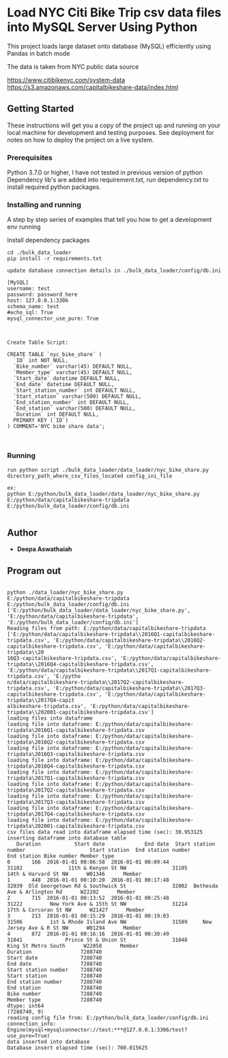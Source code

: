 # Load NYC Citi Bike Trip csv data files into MySQL Server Using Python

This project loads large dataset onto database (MySQL) efficiently using Pandas in batch mode

The data is taken from NYC public data source 

https://www.citibikenyc.com/system-data
https://s3.amazonaws.com/capitalbikeshare-data/index.html


## Getting Started

These instructions will get you a copy of the project up and running on your local machine for development and testing purposes. See deployment for notes on how to deploy the project on a live system.

### Prerequisites

Python 3.7.0 or higher, I have not tested in previous version of python
Dependency lib's are added into requirement.txt, run dependency.txt to install required python packages.



### Installing and running

A step by step series of examples that tell you how to get a development env running

Install dependency packages 

```
cd ./bulk_data_loader
pip install -r requirements.txt

update database connection details in ./bulk_data_loader/config/db.ini

[MySQL]
username: test
password: password_here
host: 127.0.0.1:3306
schema_name: test
#echo_sql: True
mysql_connector_use_pure: True



Create Table Script:

CREATE TABLE `nyc_bike_share` (
  `ID` int NOT NULL,
  `Bike_number` varchar(45) DEFAULT NULL,
  `Member_type` varchar(45) DEFAULT NULL,
  `Start_date` datetime DEFAULT NULL,
  `End_date` datetime DEFAULT NULL,
  `Start_station_number` int DEFAULT NULL,
  `Start_station` varchar(500) DEFAULT NULL,
  `End_station_number` int DEFAULT NULL,
  `End_station` varchar(500) DEFAULT NULL,
  `Duration` int DEFAULT NULL,
  PRIMARY KEY (`ID`)
) COMMENT='NYC bike share data';



```
### Running

```
run python script ./bulk_data_loader/data_loader/nyc_bike_share.py directory_path_where_csv_files_located config_ini_file

ex:
python E:/python/bulk_data_loader/data_loader/nyc_bike_share.py E:/python/data/capitalbikeshare-tripdata E:/python/bulk_data_loader/config/db.ini


```

## Author

* **Deepa Aswathaiah**



## Program out

```

python ./data_loader/nyc_bike_share.py E:/python/data/capitalbikeshare-tripdata E:/python/bulk_data_loader/config/db.ini
['E:/python/bulk_data_loader/data_loader/nyc_bike_share.py', 'E:/python/data/capitalbikeshare-tripdata', 'E:/python/bulk_data_loader/config/db.ini']
Reading files from path: E:/python/data/capitalbikeshare-tripdata
['E:/python/data/capitalbikeshare-tripdata\\2016Q1-capitalbikeshare-tripdata.csv', 'E:/python/data/capitalbikeshare-tripdata\\2016Q2-capitalbikeshare-tripdata.csv', 'E:/python/data/capitalbikeshare-tripdata\\20
16Q3-capitalbikeshare-tripdata.csv', 'E:/python/data/capitalbikeshare-tripdata\\2016Q4-capitalbikeshare-tripdata.csv', 'E:/python/data/capitalbikeshare-tripdata\\2017Q1-capitalbikeshare-tripdata.csv', 'E:/pytho
n/data/capitalbikeshare-tripdata\\2017Q2-capitalbikeshare-tripdata.csv', 'E:/python/data/capitalbikeshare-tripdata\\2017Q3-capitalbikeshare-tripdata.csv', 'E:/python/data/capitalbikeshare-tripdata\\2017Q4-capit
albikeshare-tripdata.csv', 'E:/python/data/capitalbikeshare-tripdata\\202001-capitalbikeshare-tripdata.csv']
loading files into dataframe
loading file into dataframe: E:/python/data/capitalbikeshare-tripdata\2016Q1-capitalbikeshare-tripdata.csv
loading file into dataframe: E:/python/data/capitalbikeshare-tripdata\2016Q2-capitalbikeshare-tripdata.csv
loading file into dataframe: E:/python/data/capitalbikeshare-tripdata\2016Q3-capitalbikeshare-tripdata.csv
loading file into dataframe: E:/python/data/capitalbikeshare-tripdata\2016Q4-capitalbikeshare-tripdata.csv
loading file into dataframe: E:/python/data/capitalbikeshare-tripdata\2017Q1-capitalbikeshare-tripdata.csv
loading file into dataframe: E:/python/data/capitalbikeshare-tripdata\2017Q2-capitalbikeshare-tripdata.csv
loading file into dataframe: E:/python/data/capitalbikeshare-tripdata\2017Q3-capitalbikeshare-tripdata.csv
loading file into dataframe: E:/python/data/capitalbikeshare-tripdata\2017Q4-capitalbikeshare-tripdata.csv
loading file into dataframe: E:/python/data/capitalbikeshare-tripdata\202001-capitalbikeshare-tripdata.csv
csv files data read into dataframe elapsed time (sec): 30.953125
inserting dataframe into database table
   Duration           Start date             End date  Start station number                     Start station  End station number                  End station Bike number Member type
0       166  2016-01-01 00:06:58  2016-01-01 00:09:44                 31102               11th & Kenyon St NW               31105         14th & Harvard St NW      W01346      Member
1       448  2016-01-01 00:10:20  2016-01-01 00:17:48                 32039  Old Georgetown Rd & Southwick St               32002  Bethesda Ave & Arlington Rd      W22202      Member
2       715  2016-01-01 00:13:52  2016-01-01 00:25:48                 31222         New York Ave & 15th St NW               31214        17th & Corcoran St NW      W21427      Member
3       213  2016-01-01 00:15:29  2016-01-01 00:19:03                 31506         1st & Rhode Island Ave NW               31509     New Jersey Ave & R St NW      W01294      Member
4       872  2016-01-01 00:16:16  2016-01-01 00:30:49                 31041              Prince St & Union St               31048          King St Metro South      W22058      Member
Duration                7288740
Start date              7288740
End date                7288740
Start station number    7288740
Start station           7288740
End station number      7288740
End station             7288740
Bike number             7288740
Member type             7288740
dtype: int64
(7288740, 9)
reading config file from: E:/python/bulk_data_loader/config/db.ini
connection_info: Engine(mysql+mysqlconnector://test:***@127.0.0.1:3306/test?use_pure=True)
data inserted into database
Database insert elapsed time (sec): 700.015625

 
```
